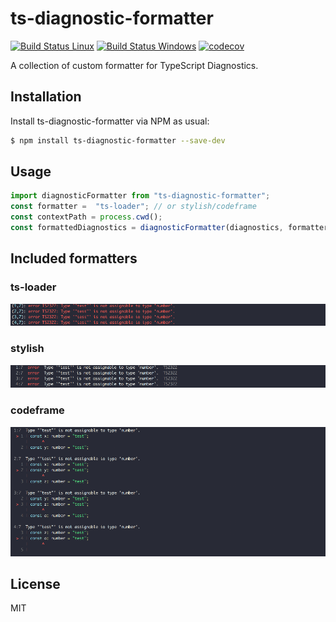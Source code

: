 # ts-diagnostic-formatter
[![Build Status Linux][build-travis-badge]][build-travis] [![Build Status Windows][build-appveyor-badge]][build-appveyor] [![codecov][codecov-badge]][codecov]

A collection of custom formatter for TypeScript Diagnostics.

## Installation

Install ts-diagnostic-formatter via NPM as usual:

```sh
$ npm install ts-diagnostic-formatter --save-dev
```

## Usage

```typescript
import diagnosticFormatter from "ts-diagnostic-formatter";
const formatter =  "ts-loader"; // or stylish/codeframe
const contextPath = process.cwd();
const formattedDiagnostics = diagnosticFormatter(diagnostics, formatter, contextPath);
```

## Included formatters

### ts-loader


![ts-loader formatter](docs/screenshots/ts-loader.png)


### stylish

![stylish formatter](docs/screenshots/stylish.png)

### codeframe

![codeframe formatter](docs/screenshots/codeframe.png)


## License

MIT


[build-travis-badge]: https://travis-ci.org/zinserjan/ts-diagnostic-formatter.svg?branch=master
[build-travis]: https://travis-ci.org/zinserjan/ts-diagnostic-formatter
[build-appveyor-badge]: https://ci.appveyor.com/api/projects/status/swjbs9vq1l9yy4v9/branch/master?svg=true
[build-appveyor]: https://ci.appveyor.com/project/zinserjan/ts-diagnostic-formatter
[codecov-badge]: https://codecov.io/gh/zinserjan/ts-diagnostic-formatter/branch/master/graph/badge.svg
[codecov]: https://codecov.io/gh/zinserjan/ts-diagnostic-formatter
